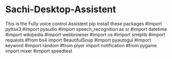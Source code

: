 # Sachi-Desktop-Assistent
This is the Fully voice control Assistent
pip install these packages
#import pyttsx3
#import pyaudio
#import speech_recognition as sr
#import datetime
#import wikipedia
#import webbrowser
#import os
#import smtplib
#import requests
#from bs4 import BeautifulSoup
#import pyautogui
#import keyword
#import random
#from plyer import notification
#from pygame import mixer
#import speedtest
